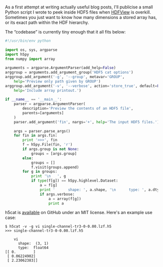 <!--
.. title: h5cat: quickly preview HDF5 file contents from the command-line
.. slug: h5cat-quickly-preview-hdf5-file-contents-from-the-command-line
.. date: 2012-05-09 16:29:05
.. tags: Planet SciPy,programming,software
.. category: 
.. link: 
.. description: 
.. type: text
.. has_math: no
.. status: published
.. wp-status: publish
-->

<html><body><p>As a first attempt at writing actually useful blog posts, I'll publicise a small Python script I wrote to peek inside HDF5 files when <a href="http://www.hdfgroup.org/hdf-java-html/hdfview/">HDFView</a> is overkill. Sometimes you just want to know how many dimensions a stored array has, or its exact path within the HDF hierarchy. 

The “codebase” is currently tiny enough that it all fits below:

```python
#!/usr/bin/env python
 
import os, sys, argparse
import h5py
from numpy import array
 
arguments = argparse.ArgumentParser(add_help=False)
arggroup = arguments.add_argument_group('HDF5 cat options')
arggroup.add_argument('-g', '--group', metavar='GROUP',
    help='Preview only path given by GROUP')
arggroup.add_argument('-v', '--verbose', action='store_true', default=False,
    help='Include array printout.')
 
if __name__ == '__main__':
    parser = argparse.ArgumentParser(
        description='Preview the contents of an HDF5 file',
        parents=[arguments]
    )
    parser.add_argument('fin', nargs='+', help='The input HDF5 files.')
 
    args = parser.parse_args()
    for fin in args.fin:
        print '>>>', fin
        f = h5py.File(fin, 'r')
        if args.group is not None:
            groups = [args.group]
        else:
            groups = []
            f.visit(groups.append)
        for g in groups:
            print '\n   ', g
            if type(f[g]) == h5py.highlevel.Dataset:
                a = f[g]
                print '      shape: ', a.shape, '\n      type: ', a.dtype
                if args.verbose:
                    a = array(f[g])
                    print a
```

h5cat is [available](https://github.com/jni/h5cat) on GitHub under an MIT license. Here's an example use case:

```
$ h5cat -v -g vi single-channel-tr3-0-0.00.lzf.h5
>>> single-channel-tr3-0-0.00.lzf.h5

    vi
      shape:  (3, 1) 
      type:  float64
[[ 0.        ]
 [ 0.06224902]
 [ 2.23062383]]
```
</p></body></html>
